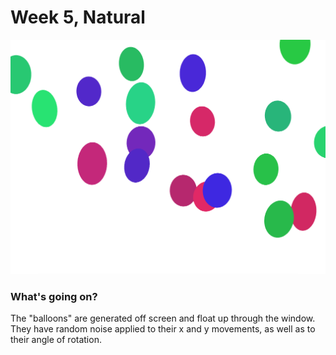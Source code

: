 # Week 5, Natural

![screenshots/example.png](screenshots/example.png)

### What's going on?

The "balloons" are generated off screen and float up through the window. They have random noise applied to their x and y movements, as well as to their angle of rotation.
